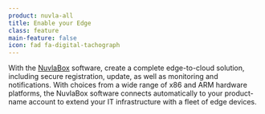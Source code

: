 ```yaml
---
product: nuvla-all
title: Enable your Edge
class: feature
main-feature: false
icon: fad fa-digital-tachograph
---
```


With the [NuvlaBox](https://sixsq.com/products-and-services/nuvlabox/overview) software, create a complete edge-to-cloud solution, including secure registration, update, as well as monitoring and notifications. With choices from a wide range of x86 and ARM hardware platforms, the NuvlaBox software connects automatically to your product-name account to extend your IT infrastructure with a fleet of edge devices.
